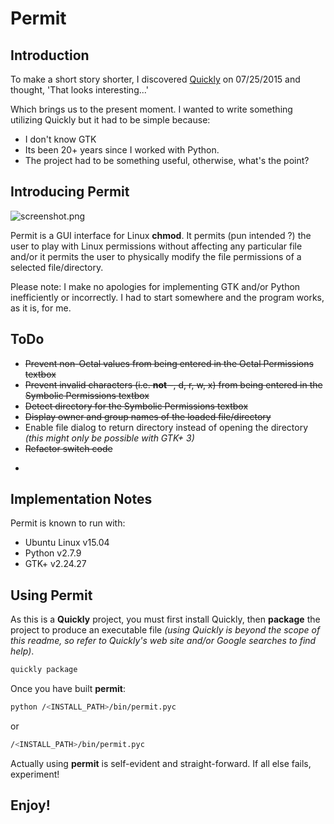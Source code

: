 Permit
==============
  
## Introduction
To make a short story shorter, I discovered [Quickly](https://wiki.ubuntu.com/Quickly) on 07/25/2015 
and thought, 'That looks interesting...'

Which brings us to the present moment. I wanted to write something utilizing Quickly but it had to be simple because:
 
- I don't know GTK
- Its been 20+ years since I worked with Python. 
- The project had to be something useful, otherwise, what's the point?
 
## Introducing Permit
![screenshot.png](https://bitbucket.org/repo/GM556R/images/3691134067-screenshot.png)

Permit is a GUI interface for Linux **chmod**. It permits (pun intended ?) the user to play with Linux permissions 
without affecting any particular file and/or it permits the user to physically modify the file permissions of a 
selected file/directory.

Please note: I make no apologies for implementing GTK and/or Python inefficiently or incorrectly. I had to start 
somewhere and the program works, as it is, for me.

## ToDo
- ~~Prevent non-Octal values from being entered in the Octal Permissions textbox~~
- ~~Prevent invalid characters (i.e. **not** -, d, r, w, x) from being entered in the Symbolic Permissions textbox~~
- ~~Detect directory for the Symbolic Permissions textbox~~
- ~~Display owner and group names of the loaded file/directory~~
- Enable file dialog to return directory instead of opening the directory _(this might only be possible with GTK+ 3)_
- ~~Refactor switch code~~
- ~~~Prevent user from doing a chmod 000 to himself!~~~

## Implementation Notes
Permit is known to run with:

- Ubuntu Linux v15.04
- Python v2.7.9
- GTK+ v2.24.27

## Using Permit
As this is a **Quickly** project, you must first install Quickly, then **package** the project to produce an 
executable file _(using Quickly is beyond the scope of this readme, so refer to Quickly's web site and/or Google 
searches to find help)_.

```bash
quickly package
```

Once you have built **permit**:

```bash
python /<INSTALL_PATH>/bin/permit.pyc
```

or

```bash
/<INSTALL_PATH>/bin/permit.pyc
```

Actually using **permit** is self-evident and straight-forward. If all else fails, experiment!

## Enjoy!